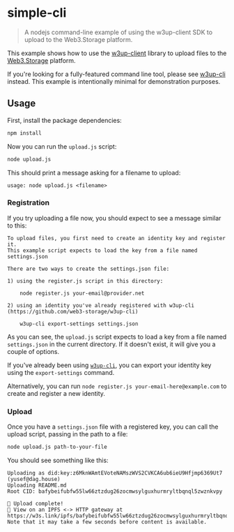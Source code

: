 # simple-cli

> A nodejs command-line example of using the w3up-client SDK to upload to the Web3.Storage platform.

This example shows how to use the [w3up-client](https://github.com/web3-storage/w3up-client) library to upload files to the [Web3.Storage](https://web3.storage) platform.

If you're looking for a fully-featured command line tool, please see [w3up-cli](https://github.com/web3-storage/w3up-cli) instead. This example is intentionally minimal for demonstration purposes.

## Usage

First, install the package dependencies:

```sh
npm install
```

Now you can run the `upload.js` script:

```sh
node upload.js
```

This should print a message asking for a filename to upload:

```
usage: node upload.js <filename>
```

### Registration

If you try uploading a file now, you should expect to see a message similar to this:

```
To upload files, you first need to create an identity key and register it.
This example script expects to load the key from a file named settings.json

There are two ways to create the settings.json file:

1) using the register.js script in this directory:

	node register.js your-email@provider.net

2) using an identity you've already registered with w3up-cli (https://github.com/web3-storage/w3up-cli)

	w3up-cli export-settings settings.json
```

As you can see, the `upload.js` script expects to load a key from a file named `settings.json` in the
current directory. If it doesn't exist, it will give you a couple of options.

If you've already been using [`w3up-cli`](https://github.com/web3-storage/w3up-cli), you can export your identity key using the `export-settings` command.

Alternatively, you can run `node register.js your-email-here@example.com` to create and register a new identity.

### Upload

Once you have a `settings.json` file with a registered key, you can call the upload script, passing in the path to a file:

```sh
node upload.js path-to-your-file
```

You should see something like this:

```
Uploading as did:key:z6MknWAmtEVoteNAMszWVS2CVKCA6ub6ieU9Hfjmp6369Ut7 (yusef@dag.house)
Uploading README.md
Root CID: bafybeifubfw55lw66ztzdug26zocmwsylguxhurmryltbqnql5zwznkvpy

🎉 Upload complete!
🔗 View on an IPFS <-> HTTP gateway at https://w3s.link/ipfs/bafybeifubfw55lw66ztzdug26zocmwsylguxhurmryltbqnql5zwznkvpy
Note that it may take a few seconds before content is available.
```

